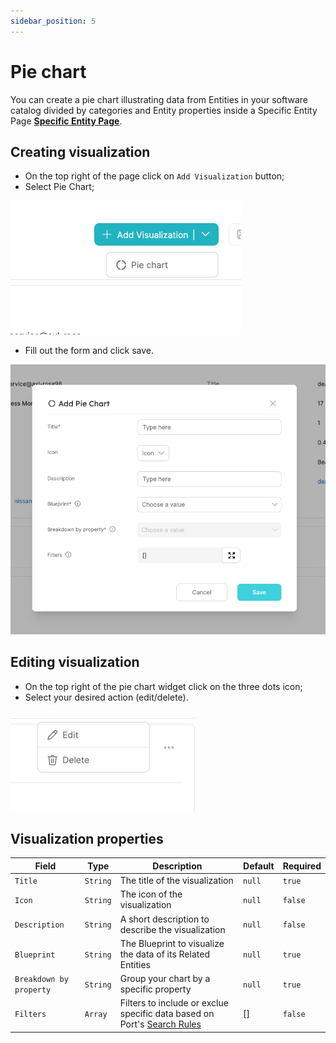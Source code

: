 ```yaml
---
sidebar_position: 5
---
```


# Pie chart

You can create a pie chart illustrating data from Entities in your software catalog divided by categories and Entity properties inside a Specific Entity Page [**Specific Entity Page**](../port-components/page.md#entity-page).

## Creating visualization

- On the top right of the page click on `Add Visualization` button;
- Select Pie Chart;

![Dropdown](../../../static/img/platform-overview/widgets/AddPieChartVisualization.png)

- Fill out the form and click save.

![Dropdown](../../../static/img/platform-overview/widgets/AddPieChartForm.png)

## Editing visualization

- On the top right of the pie chart widget click on the three dots icon;
- Select your desired action (edit/delete).

![Dropdown](../../../static/img/platform-overview/widgets/EditOrDeleteWidget.png)

## Visualization properties

| Field                   | Type     | Description                                                                                                            | Default | Required |
| ----------------------- | -------- | ---------------------------------------------------------------------------------------------------------------------- | ------- | -------- |
| `Title`                 | `String` | The title of the visualization                                                                                         | `null`  | `true`   |
| `Icon`                  | `String` | The icon of the visualization                                                                                          | `null`  | `false`  |
| `Description`           | `String` | A short description to describe the visualization                                                                      | `null`  | `false`  |
| `Blueprint`             | `String` | The Blueprint to visualize the data of its Related Entities               | `null`  | `true`   |
| `Breakdown by property` | `String` | Group your chart by a specific property                                                                                | `null`  | `true`   |
| `Filters`               | `Array`  | Filters to include or exclue specific data based on Port's [Search Rules](https://docs.getport.io/tutorials/search-in-port/#search-rules) | []      | `false`  |
